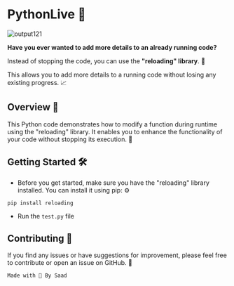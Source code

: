 # PythonLive 🚀

![output121](https://github.com/SaadARazzaq/PythonLive/assets/123338307/bfca6a54-8e1c-48a1-ba1c-ffac06fd2f20)

**Have you ever wanted to add more details to an already running code?**

Instead of stopping the code, you can use the **"reloading" library**. 🔄

This allows you to add more details to a running code without losing any existing progress. 📈

## Overview 📝

This Python code demonstrates how to modify a function during runtime using the "reloading" library. It enables you to enhance the functionality of your code without stopping its execution. 🐍

## Getting Started 🛠️

- Before you get started, make sure you have the "reloading" library installed. You can install it using pip: ⚙️

```bash
pip install reloading
```

- Run the `test.py` file

## Contributing 🤝

If you find any issues or have suggestions for improvement, please feel free to contribute or open an issue on GitHub. 🌟

```bash
Made with 💖 By Saad
```
